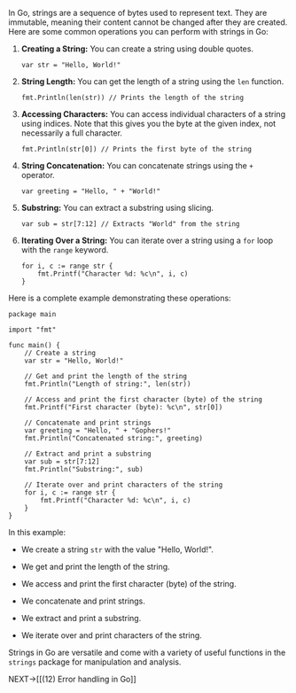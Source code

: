 In Go, strings are a sequence of bytes used to represent text. They are immutable, meaning their content cannot be changed after they are created. Here are some common operations you can perform with strings in Go:

1. **Creating a String:** You can create a string using double quotes.
    
    
    
    ```
    var str = "Hello, World!"
    ```
    
2. **String Length:** You can get the length of a string using the `len` function.
    
    
    
    ```
    fmt.Println(len(str)) // Prints the length of the string
    ```
    
3. **Accessing Characters:** You can access individual characters of a string using indices. Note that this gives you the byte at the given index, not necessarily a full character.
    
    
    
    ```
    fmt.Println(str[0]) // Prints the first byte of the string
    ```
    
4. **String Concatenation:** You can concatenate strings using the `+` operator.
    
    
    
    ```
    var greeting = "Hello, " + "World!"
    ```
    
5. **Substring:** You can extract a substring using slicing.
    
    
    
    ```
    var sub = str[7:12] // Extracts "World" from the string
    ```
    
6. **Iterating Over a String:** You can iterate over a string using a `for` loop with the `range` keyword.
    
    
    
    ```
    for i, c := range str {
        fmt.Printf("Character %d: %c\n", i, c)
    }
    ```
    

Here is a complete example demonstrating these operations:



```
package main

import "fmt"

func main() {
    // Create a string
    var str = "Hello, World!"

    // Get and print the length of the string
    fmt.Println("Length of string:", len(str))

    // Access and print the first character (byte) of the string
    fmt.Printf("First character (byte): %c\n", str[0])

    // Concatenate and print strings
    var greeting = "Hello, " + "Gophers!"
    fmt.Println("Concatenated string:", greeting)

    // Extract and print a substring
    var sub = str[7:12]
    fmt.Println("Substring:", sub)

    // Iterate over and print characters of the string
    for i, c := range str {
        fmt.Printf("Character %d: %c\n", i, c)
    }
}
```

In this example:

- We create a string `str` with the value "Hello, World!".
    
- We get and print the length of the string.
    
- We access and print the first character (byte) of the string.
    
- We concatenate and print strings.
    
- We extract and print a substring.
    
- We iterate over and print characters of the string.
    

Strings in Go are versatile and come with a variety of useful functions in the `strings` package for manipulation and analysis.

NEXT->[[(12) Error handling in Go]]